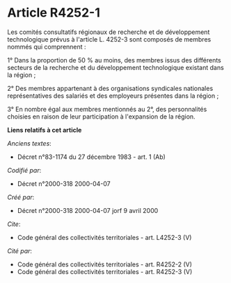 # Article R4252-1

Les comités consultatifs régionaux de recherche et de développement technologique prévus à l'article L. 4252-3 sont composés
de membres nommés qui comprennent : 

1° Dans la proportion de 50 % au moins, des membres issus des différents secteurs de la recherche et du développement
technologique existant dans la région ; 

2° Des membres appartenant à des organisations syndicales nationales représentatives des salariés et des employeurs présentes
dans la région ; 

3° En nombre égal aux membres mentionnés au 2°, des personnalités choisies en raison de leur participation à l'expansion de
la région.

**Liens relatifs à cet article**

_Anciens textes_:

  - Décret n°83-1174 du 27 décembre 1983 - art. 1 (Ab)

_Codifié par_:

  - Décret n°2000-318 2000-04-07

_Créé par_:

  - Décret n°2000-318 2000-04-07 jorf 9 avril 2000

_Cite_:

  - Code général des collectivités territoriales - art. L4252-3 (V)

_Cité par_:

  - Code général des collectivités territoriales - art. R4252-2 (V)
  - Code général des collectivités territoriales - art. R4252-3 (V)
